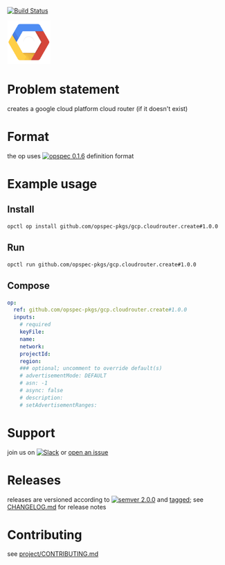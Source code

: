[![Build Status](https://travis-ci.org/opspec-pkgs/gcp.cloudrouter.create.svg?branch=master)](https://travis-ci.org/opspec-pkgs/gcp.cloudrouter.create)

<img src="icon.svg" alt="icon" height="100px">

# Problem statement

creates a google cloud platform cloud router (if it doesn't exist)

# Format

the op uses [![opspec 0.1.6](https://img.shields.io/badge/opspec-0.1.6-brightgreen.svg?colorA=6b6b6b&colorB=fc16be)](https://opspec.io/0.1.6) definition format

# Example usage

## Install

```shell
opctl op install github.com/opspec-pkgs/gcp.cloudrouter.create#1.0.0
```

## Run

```
opctl run github.com/opspec-pkgs/gcp.cloudrouter.create#1.0.0
```

## Compose

```yaml
op:
  ref: github.com/opspec-pkgs/gcp.cloudrouter.create#1.0.0
  inputs:
    # required
    keyFile:
    name:
    network:
    projectId:
    region:
    ### optional; uncomment to override default(s)
    # advertisementMode: DEFAULT
    # asn: -1
    # async: false
    # description:  
    # setAdvertisementRanges:  
```

# Support

join us on
[![Slack](https://opctl-slackin.herokuapp.com/badge.svg)](https://opctl-slackin.herokuapp.com/)
or
[open an issue](https://github.com/opspec-pkgs/gcp.cloudrouter.create/issues)

# Releases

releases are versioned according to
[![semver 2.0.0](https://img.shields.io/badge/semver-2.0.0-brightgreen.svg)](http://semver.org/spec/v2.0.0.html)
and [tagged](https://git-scm.com/book/en/v2/Git-Basics-Tagging); see
[CHANGELOG.md](CHANGELOG.md) for release notes

# Contributing

see
[project/CONTRIBUTING.md](https://github.com/opspec-pkgs/project/blob/master/CONTRIBUTING.md)
